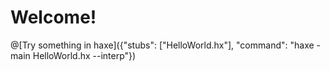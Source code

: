 # Welcome!

@[Try something in haxe]({"stubs": ["HelloWorld.hx"], "command": "haxe -main HelloWorld.hx --interp"})
